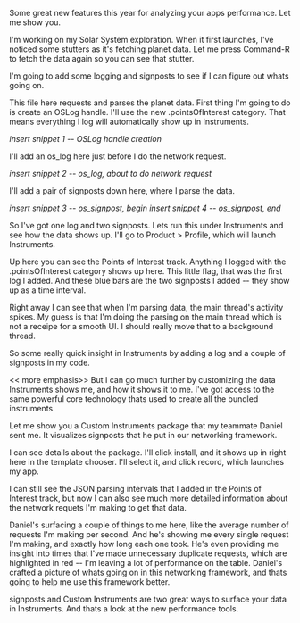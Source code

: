 Some great new features this year for analyzing your apps performance. Let me show you.

I'm working on my Solar System exploration. When it first launches, I've noticed some stutters as it's fetching planet data. Let me press Command-R to fetch the data again so you can see that stutter.

I'm going to add some logging and signposts to see if I can figure out whats going on. 

This file here requests and parses the planet data. First thing I'm going to do is create an OSLog handle. I'll use the new .pointsOfInterest category. That means everything I log will automatically show up in Instruments.

  *insert snippet 1 -- OSLog handle creation*

I'll add an os_log here just before I do the network request.

  *insert snippet 2 -- os_log, about to do network request*

I'll add a pair of signposts down here, where I parse the data.

  *insert snippet 3 -- os_signpost, begin*
  *insert snippet 4 -- os_signpost, end*

So I've got one log and two signposts. Lets run this under Instruments and see how the data shows up. I'll go to Product > Profile, which will launch Instruments.

Up here you can see the Points of Interest track. Anything I logged with the .pointsOfInterest category shows up here. This little flag, that was the first log I added. And these blue bars are the two signposts I added -- they show up as a time interval.

Right away I can see that when I'm parsing data, the main thread's activity spikes. My guess is that I'm doing the parsing on the main thread which is not a receipe for a smooth UI. I should really move that to a background thread.

So some really quick insight in Instruments by adding a log and a couple of signposts in my code. 

<< more emphasis>> But I can go much further by customizing the data Instruments shows me, and how it shows it to me. I've got access to the same powerful core technology thats used to create all the bundled instruments.

Let me show you a Custom Instruments package that my teammate Daniel sent me. It visualizes signposts that he put in our networking framework.

I can see details about the package. I'll click install, and it shows up in right here in the template chooser. I'll select it, and click record, which launches my app.

I can still see the JSON parsing intervals that I added in the Points of Interest track, but now I can also see much more detailed information about the network requets I'm making to get that data.

Daniel's surfacing a couple of things to me here, like the average number of requests I'm making per second. And he's showing me every single request I'm making, and exactly how long each one took. He's even providing me insight into times that I've made unnecessary duplicate requests, which are highlighted in red -- I'm leaving a lot of performance on the table. Daniel's crafted a picture of whats going on in this networking framework, and thats going to help me use this framework better.

signposts and Custom Instruments are two great ways to surface your data in Instruments. And thats a look at the new performance tools.
